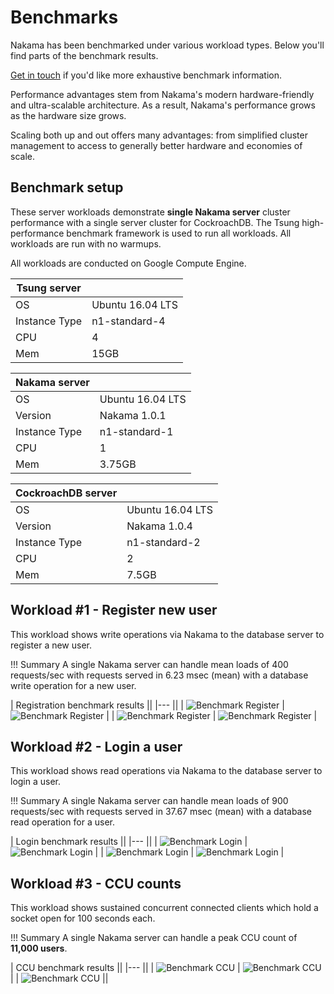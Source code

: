 [benchmark_ccu_1]: /images/benchmark-ccu-1.png "Benchmark CCU"
[benchmark_ccu_2]: /images/benchmark-ccu-2.png "Benchmark CCU"
[benchmark_ccu_3]: /images/benchmark-ccu-3.png "Benchmark CCU"
[benchmark_login_1]: /images/benchmark-login-1.png "Benchmark Login"
[benchmark_login_2]: /images/benchmark-login-2.png "Benchmark Login"
[benchmark_login_3]: /images/benchmark-login-3.png "Benchmark Login"
[benchmark_login_4]: /images/benchmark-login-4.png "Benchmark Login"
[benchmark_register_1]: /images/benchmark-register-1.png "Benchmark Register"
[benchmark_register_2]: /images/benchmark-register-2.png "Benchmark Register"
[benchmark_register_3]: /images/benchmark-register-3.png "Benchmark Register"
[benchmark_register_4]: /images/benchmark-register-4.png "Benchmark Register"

# Benchmarks

Nakama has been benchmarked under various workload types. Below you'll find parts of the benchmark results.

[Get in touch](mailto:contact@heroiclabs.com?subject=Benchmarks) if you'd like more exhaustive benchmark information.

Performance advantages stem from Nakama's modern hardware-friendly and ultra-scalable architecture. As a result, Nakama's performance grows as the hardware size grows.

Scaling both up and out offers many advantages: from simplified cluster management to access to generally better hardware and economies of scale.

## Benchmark setup

These server workloads demonstrate **single Nakama server** cluster performance with a single server cluster for CockroachDB. The Tsung high-performance benchmark framework is used to run all workloads. All workloads are run with no warmups.

All workloads are conducted on Google Compute Engine.

| Tsung server                          ||
|---             |---                    |
| OS             | Ubuntu 16.04 LTS      |
| Instance Type  | n1-standard-4         |
| CPU            | 4                     |
| Mem            | 15GB                  |

| Nakama server                         ||
|---             |---                    |
| OS             | Ubuntu 16.04 LTS      |
| Version        | Nakama 1.0.1          |
| Instance Type  | n1-standard-1         |
| CPU            | 1                     |
| Mem            | 3.75GB                |

| CockroachDB server                    ||
|---             |---                    |
| OS             | Ubuntu 16.04 LTS      |
| Version        | Nakama 1.0.4          |
| Instance Type  | n1-standard-2         |
| CPU            | 2                     |
| Mem            | 7.5GB                 |

## Workload #1 - Register new user

This workload shows write operations via Nakama to the database server to register a new user.

!!! Summary
    A single Nakama server can handle mean loads of 400 requests/sec with requests served in 6.23 msec (mean) with a database write operation for a new user.

| Registration benchmark results                                                           ||
|---                                                                                       ||
| ![Benchmark Register][benchmark_register_1] | ![Benchmark Register][benchmark_register_2] |
| ![Benchmark Register][benchmark_register_3] | ![Benchmark Register][benchmark_register_4] |

## Workload #2 - Login a user

This workload shows read operations via Nakama to the database server to login a user.

!!! Summary
    A single Nakama server can handle mean loads of 900 requests/sec with requests served in 37.67 msec (mean) with a database read operation for a user.

| Login benchmark results                                                      ||
|---                                                                           ||
| ![Benchmark Login][benchmark_login_1] | ![Benchmark Login][benchmark_login_2] |
| ![Benchmark Login][benchmark_login_3] | ![Benchmark Login][benchmark_login_4] |

## Workload #3 - CCU counts

This workload shows sustained concurrent connected clients which hold a socket open for 100 seconds each.

!!! Summary
    A single Nakama server can handle a peak CCU count of **11,000 users**.

| CCU benchmark results                                                ||
|---                                                                   ||
| ![Benchmark CCU][benchmark_ccu_1] | ![Benchmark CCU][benchmark_ccu_2] |
| ![Benchmark CCU][benchmark_ccu_3]                                    ||






